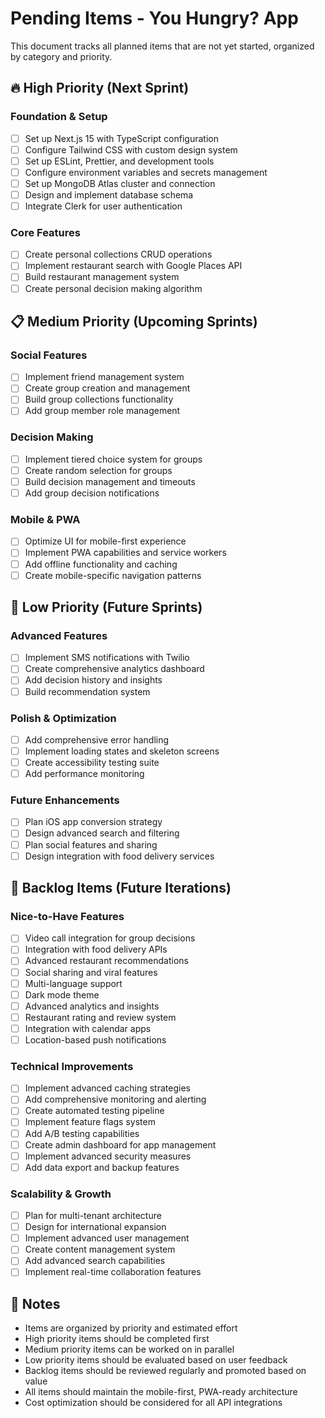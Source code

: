 # Pending Items - You Hungry? App

This document tracks all planned items that are not yet started, organized by category and priority.

## 🔥 High Priority (Next Sprint)

### Foundation & Setup

- [ ] Set up Next.js 15 with TypeScript configuration
- [ ] Configure Tailwind CSS with custom design system
- [ ] Set up ESLint, Prettier, and development tools
- [ ] Configure environment variables and secrets management
- [ ] Set up MongoDB Atlas cluster and connection
- [ ] Design and implement database schema
- [ ] Integrate Clerk for user authentication

### Core Features

- [ ] Create personal collections CRUD operations
- [ ] Implement restaurant search with Google Places API
- [ ] Build restaurant management system
- [ ] Create personal decision making algorithm

## 📋 Medium Priority (Upcoming Sprints)

### Social Features

- [ ] Implement friend management system
- [ ] Create group creation and management
- [ ] Build group collections functionality
- [ ] Add group member role management

### Decision Making

- [ ] Implement tiered choice system for groups
- [ ] Create random selection for groups
- [ ] Build decision management and timeouts
- [ ] Add group decision notifications

### Mobile & PWA

- [ ] Optimize UI for mobile-first experience
- [ ] Implement PWA capabilities and service workers
- [ ] Add offline functionality and caching
- [ ] Create mobile-specific navigation patterns

## 🔮 Low Priority (Future Sprints)

### Advanced Features

- [ ] Implement SMS notifications with Twilio
- [ ] Create comprehensive analytics dashboard
- [ ] Add decision history and insights
- [ ] Build recommendation system

### Polish & Optimization

- [ ] Add comprehensive error handling
- [ ] Implement loading states and skeleton screens
- [ ] Create accessibility testing suite
- [ ] Add performance monitoring

### Future Enhancements

- [ ] Plan iOS app conversion strategy
- [ ] Design advanced search and filtering
- [ ] Plan social features and sharing
- [ ] Design integration with food delivery services

## 🚧 Backlog Items (Future Iterations)

### Nice-to-Have Features

- [ ] Video call integration for group decisions
- [ ] Integration with food delivery APIs
- [ ] Advanced restaurant recommendations
- [ ] Social sharing and viral features
- [ ] Multi-language support
- [ ] Dark mode theme
- [ ] Advanced analytics and insights
- [ ] Restaurant rating and review system
- [ ] Integration with calendar apps
- [ ] Location-based push notifications

### Technical Improvements

- [ ] Implement advanced caching strategies
- [ ] Add comprehensive monitoring and alerting
- [ ] Create automated testing pipeline
- [ ] Implement feature flags system
- [ ] Add A/B testing capabilities
- [ ] Create admin dashboard for app management
- [ ] Implement advanced security measures
- [ ] Add data export and backup features

### Scalability & Growth

- [ ] Plan for multi-tenant architecture
- [ ] Design for international expansion
- [ ] Implement advanced user management
- [ ] Create content management system
- [ ] Add advanced search capabilities
- [ ] Implement real-time collaboration features

## 📝 Notes

- Items are organized by priority and estimated effort
- High priority items should be completed first
- Medium priority items can be worked on in parallel
- Low priority items should be evaluated based on user feedback
- Backlog items should be reviewed regularly and promoted based on value
- All items should maintain the mobile-first, PWA-ready architecture
- Cost optimization should be considered for all API integrations

